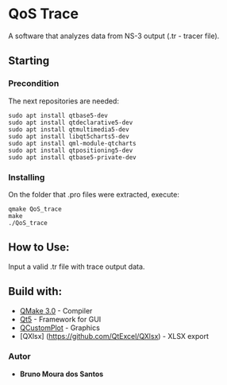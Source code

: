 # QoS Trace

A software that analyzes data from NS-3 output (.tr - tracer file).

## Starting

### Precondition

The next repositories are needed:

```
sudo apt install qtbase5-dev
sudo apt install qtdeclarative5-dev
sudo apt install qtmultimedia5-dev
sudo apt install libqt5charts5-dev
sudo apt install qml-module-qtcharts
sudo apt install qtpositioning5-dev
sudo apt install qtbase5-private-dev
```

### Installing

On the folder that .pro files were extracted, execute:

```
qmake QoS_trace
make
./QoS_trace
``` 

## How to Use:

Input a valid .tr file with trace output data.

## Build with:

* [QMake 3.0](https://doc.qt.io/archives/3.3/qmake-manual-2.html) - Compiler
* [Qt5](http://doc.qt.io/qt-5/linux.html) - Framework for GUI
* [QCustomPlot](http://www.qcustomplot.com/) - Graphics
* [QXlsx] (https://github.com/QtExcel/QXlsx) - XLSX export

### Autor

* **Bruno Moura dos Santos**
